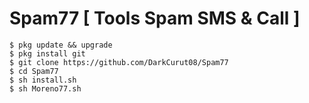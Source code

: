 # Spam77 [ Tools Spam SMS & Call ]
```
$ pkg update && upgrade
$ pkg install git
$ git clone https://github.com/DarkCurut08/Spam77
$ cd Spam77
$ sh install.sh
$ sh Moreno77.sh
```
